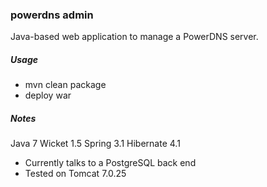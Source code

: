 ### powerdns admin ###

Java-based web application to manage a PowerDNS server.

##### Usage #####

* mvn clean package
* deploy war

##### Notes #####
Java 7
Wicket 1.5
Spring 3.1
Hibernate 4.1

* Currently talks to a PostgreSQL back end
* Tested on Tomcat 7.0.25